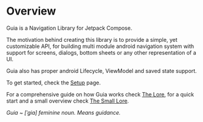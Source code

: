 # Overview

Guia is a Navigation Library for Jetpack Compose.

The motivation behind creating this library is to provide a simple, yet customizable API, for building multi module android navigation system with support for screens, dialogs, bottom sheets or any other representation of a UI.

Guia also has proper android Lifecycle, ViewModel and saved state support.

To get started, check the [Setup](setup.md) page.

For a comprehensive guide on how Guia works check [The Lore](using-guia/the-lore/), for a quick start and a small overview check [The Small Lore](using-guia/the-small-lore/).



_Guia \~ \[ˈɡia] feminine noun. Means guidance._
